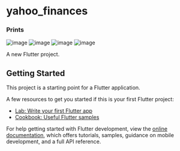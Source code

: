 # yahoo_finances

### Prints
![image](https://user-images.githubusercontent.com/13950034/209562224-e9b1a9bb-e9c6-4242-b5c4-82b9b8e77506.png)
![image](https://user-images.githubusercontent.com/13950034/209562240-01128e43-96bb-4121-9e9b-a721a43d7f81.png)
![image](https://user-images.githubusercontent.com/13950034/209562264-9407d878-a363-488b-9273-0abc7114a2e6.png)
![image](https://user-images.githubusercontent.com/13950034/209562276-61044c85-6b58-4ce6-84bb-4df87070d6a1.png)


A new Flutter project.

## Getting Started

This project is a starting point for a Flutter application.

A few resources to get you started if this is your first Flutter project:

- [Lab: Write your first Flutter app](https://docs.flutter.dev/get-started/codelab)
- [Cookbook: Useful Flutter samples](https://docs.flutter.dev/cookbook)

For help getting started with Flutter development, view the
[online documentation](https://docs.flutter.dev/), which offers tutorials,
samples, guidance on mobile development, and a full API reference.
